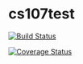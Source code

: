 # cs107test

[![Build Status](https://travis-ci.org/davidharshbarger/cs107test.svg?branch=master)](https://travis-ci.org/davidharshbarger/cs107test.svg?branch=master)

[![Coverage Status](https://codecov.io/gh/davidharshbarger/cs107test/branch/master/graph/badge.svg)](https://codecov.io/gh/davidharshbarger/cs107test)


